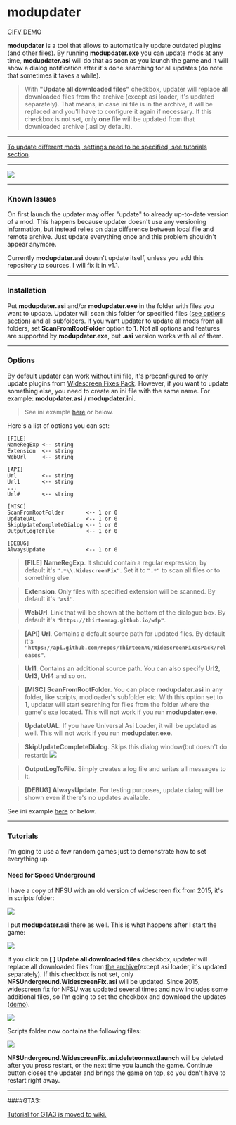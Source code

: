 modupdater
===================

[GIFV DEMO](http://i.imgur.com/aKDwZv8.gifv)

**modupdater** is a tool that allows to automatically update outdated plugins (and other files). By running **modupdater.exe** you can update mods at any time,  **modupdater.asi** will do that as soon as you launch the game and it will show a dialog notification after it's done searching for all updates (do note that sometimes it takes a while).

>With **"Update all downloaded files"** checkbox, updater will replace **all** downloaded files from the archive (except asi loader, it's updated separately). That means, in case ini file is in the archive, it will be replaced and you'll have to configure it again if necessary.
>If this checkbox is not set, only **one** file will be updated from that downloaded archive (.asi by default).

----------

[To update different mods, settings need to be specified, see tutorials section](#tutorials).

----------


![](http://i.imgur.com/EE2sWRn.png)

----------

###  Known Issues

On first launch the updater may offer "update" to already up-to-date version of a mod. This happens because updater doesn't use any versioning information, but instead relies on date difference between local file and remote archive. Just update everything once and this problem shouldn't appear anymore.

Currently **modupdater.asi** doesn't update itself, unless you add this repository to sources. I will fix it in v1.1.

-------------------------------

###  Installation

Put **modupdater.asi** and/or **modupdater.exe** in the folder with files you want to update. Updater will scan this folder for specified files ([see options section](#options)) and all subfolders. If you want updater to update all mods from all folders, set **ScanFromRootFolder** option to **1**. Not all options and features are supported by **modupdater.exe**, but **.asi** version works with all of them. 

-------------------------------

###  Options

By default updater can work without ini file, it's preconfigured to only update plugins from [Widescreen Fixes Pack](https://thirteenag.github.io/wfp). However, if you want to update something else, you need to create an ini file with the same name. For example: **modupdater.asi** / **modupdater.ini**.

> See ini example [here](https://github.com/ThirteenAG/modupdater/blob/master/source/Ini%20Example/) or below.

Here's a list of options you can set:

    [FILE]
    NameRegExp <-- string
    Extension  <-- string
    WebUrl     <-- string
    
    [API]
    Url        <-- string
    Url1       <-- string
    ...
    Url#       <-- string
    
    [MISC]
    ScanFromRootFolder       <-- 1 or 0
    UpdateUAL                <-- 1 or 0
    SkipUpdateCompleteDialog <-- 1 or 0
    OutputLogToFile          <-- 1 or 0
    
    [DEBUG]
    AlwaysUpdate             <-- 1 or 0


>**[FILE]**
**NameRegExp**. It should contain a regular expression, by default it's **`".*\\.WidescreenFix"`**. Set it to **`".*"`** to scan all files or to something else.

>**Extension**. Only files with specified extension will be scanned. By default it's **`"asi"`**.

>**WebUrl**. Link that will be shown at the bottom of the dialogue box. By default it's **`"https://thirteenag.github.io/wfp"`**. 

>**[API]**
**Url**. Contains a default source path for updated files. By default it's **`"https://api.github.com/repos/ThirteenAG/WidescreenFixesPack/releases"`**.

>**Url1**. Contains an additional source path. You can also specify **Url2**, **Url3**, **Url4** and so on.

>**[MISC]**
**ScanFromRootFolder**. You can place **modupdater.asi** in any folder, like scripts, modloader's subfolder etc. With this option set to **1**, updater will start searching for files from the folder where the game's exe located. This will not work if you run **modupdater.exe**.

>**UpdateUAL**. If you have Universal Asi Loader, it will be updated as well. This will not work if you run **modupdater.exe**.

>**SkipUpdateCompleteDialog**. Skips this dialog window(but doesn't do restart):
![](http://i.imgur.com/mM30zCH.png)

>**OutputLogToFile**. Simply creates a log file and writes all messages to it.

>**[DEBUG]**
**AlwaysUpdate**. For testing purposes, update dialog will be shown even if there's no updates available. 

See ini example [here](https://github.com/ThirteenAG/modupdater/blob/master/source/Ini%20Example/modupdater.ini) or below.

-------------------------------

###  Tutorials

I'm going to use a few random games just to demonstrate how to set everything up.

#### Need for Speed Underground

I have a copy of NFSU with an old version of widescreen fix from 2015, it's in scripts folder:

![](http://i.imgur.com/lMSyXDS.png)

I put **modupdater.asi** there as well. This is what happens after I start the game:

![](http://i.imgur.com/gbjqfx2.png)

If you click on **[ ] Update all downloaded files** checkbox, updater will replace all downloaded files from [the archive](https://github.com/ThirteenAG/WidescreenFixesPack/releases/download/nfsu/NFSUnderground.WidescreenFix.zip)(except asi loader, it's updated separately). If this checkbox is not set, only **NFSUnderground.WidescreenFix.asi** will be updated. Since 2015, widescreen fix for NFSU was updated several times and now includes some additional files, so I'm going to set the checkbox and download the updates ([demo](http://i.imgur.com/dmxYPGQ.gifv)).

![](http://i.imgur.com/LCLBtBf.png)

Scripts folder now contains the following files:

![](http://i.imgur.com/yMRXW8F.png)

**NFSUnderground.WidescreenFix.asi.deleteonnextlaunch** will be deleted after you press restart, or the next time you launch the game. Continue button closes the updater and brings the game on top, so you don't have to restart right away.

------------------------------------------

####GTA3:

[Tutorial for GTA3 is moved to wiki.](https://github.com/ThirteenAG/modupdater/wiki/GTA3-Tutorial)
